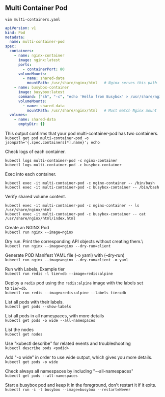 ## Multi Container Pod
```
vim multi-containers.yaml
```

```yaml
apiVersion: v1
kind: Pod
metadata:
  name: multi-container-pod
spec:
  containers:
    - name: nginx-container
      image: nginx:latest
      ports:
        - containerPort: 80
      volumeMounts:
        - name: shared-data
          mountPath: /usr/share/nginx/html   # Nginx serves this path
    - name: busybox-container
      image: busybox:latest
      command: ["sh", "-c", "echo 'Hello from Busybox' > /usr/share/nginx/html/index.html; sleep 3600"]
      volumeMounts:
        - name: shared-data
          mountPath: /usr/share/nginx/html   # Must match Nginx mount
  volumes:
    - name: shared-data
      emptyDir: {}
```

This output confirms that your pod multi-container-pod has two containers.\
`kubectl get pod multi-container-pod -o jsonpath='{.spec.containers[*].name}'; echo`

Check logs of each container.
```
kubectl logs multi-container-pod -c nginx-container
kubectl logs multi-container-pod -c busybox-container
```
Exec into each container.
```
kubectl exec -it multi-container-pod -c nginx-container -- /bin/bash
kubectl exec -it multi-container-pod -c busybox-container -- /bin/bash
```

Verify shared volume content.
```
kubectl exec -it multi-container-pod -c nginx-container -- ls /usr/share/nginx/html
kubectl exec -it multi-container-pod -c busybox-container -- cat /usr/share/nginx/html/index.html
```










Create an NGINX Pod\
`kubectl run nginx --image=nginx`

Dry run. Print the corresponding API objects without creating them.\  
`kubectl run nginx --image=nginx --dry-run=client`

Generate POD Manifest YAML file (-o yaml) with (–dry-run)\
`kubectl run nginx --image=nginx --dry-run=client -o yaml`



Run with Labels, Example tier\
`kubectl run redis -l tier=db --image=redis:alpine`

Deploy a `redis` pod using the `redis:alpine` image with the labels set to `tier=db`.\
`kubectl run redis --image=redis:alpine --labels tier=db`

List all pods with their labels.\
`kubectl get pods --show-labels`

List all pods in all namespaces, with more details\
`kubectl get pods -o wide --all-namespaces`

List the nodes\
`kubectl get nodes`

Use "kubectl describe" for related events and troubleshooting\
`kubectl describe pods <podid>`

Add "-o wide" in order to use wide output, which gives you more details.\
`kubectl get pods -o wide`

Check always all namespaces by including "--all-namespaces"\
`kubectl get pods --all-namespaces`

Start a busybox pod and keep it in the foreground, don't restart it if it exits.\
`kubectl run -i -t busybox --image=busybox --restart=Never`















